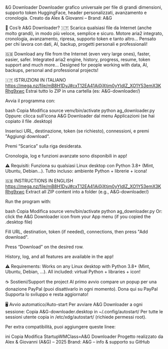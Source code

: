 &G Downloader
Downloader grafico universale per file di grandi dimensioni, supporto token HuggingFace, header personalizzati, avanzamento e cronologia.
Creato da Alex & Giovanni – Brand: A&G

🚀 Cos’è A&G Downloader?
🇮🇹 Scarica qualsiasi file da Internet (anche molto grandi), in modo più veloce, semplice e sicuro.
Motore aria2 integrato, cronologia, avanzamento, ripresa, supporto token e tanto altro…
Pensato per chi lavora con dati, AI, backup, progetti personali e professionali!

🇬🇧 Download any file from the Internet (even very large ones), faster, easier, safer.
Integrated aria2 engine, history, progress, resume, token support and much more…
Designed for people working with data, AI, backups, personal and professional projects!

🇮🇹 ISTRUZIONI IN ITALIANO
https://mega.nz/file/mB8H1DyJ#cxT12EA41Ai0jXtjm0yYIdIZ_XO1Y53emX3KRhg9xwc
 Estrai tutto lo ZIP in una cartella (es: A&G-downloader/)

Avvia il programma con:

bash
Copia
Modifica
source venv/bin/activate
python ag_downloader.py
Oppure: clicca sull’icona A&G Downloader dal menu Applicazioni (se hai copiato il file .desktop)

Inserisci URL, destinazione, token (se richiesto), connessioni, e premi "Aggiungi download".

Premi “Scarica” sulla riga desiderata.

Cronologia, log e funzioni avanzate sono disponibili in app!

⚠️ Requisiti:
Funziona su qualsiasi Linux desktop con Python 3.8+ (Mint, Ubuntu, Debian…).
Tutto incluso: ambiente Python + librerie + icona!

🇬🇧 INSTRUCTIONS IN ENGLISH
https://mega.nz/file/mB8H1DyJ#cxT12EA41Ai0jXtjm0yYIdIZ_XO1Y53emX3KRhg9xwc
Extract all ZIP content into a folder (e.g., A&G-downloader/)

Run the program with:

bash
Copia
Modifica
source venv/bin/activate
python ag_downloader.py
Or: click the A&G Downloader icon from your App menu (if you copied the .desktop file)

Fill URL, destination, token (if needed), connections, then press "Add download".

Press “Download” on the desired row.

History, log, and all features are available in the app!

⚠️ Requirements:
Works on any Linux desktop with Python 3.8+ (Mint, Ubuntu, Debian, ...).
All included: virtual Python + libraries + icon!

☕ Sostieni/Support the project
Al primo avvio compare un popup per una donazione PayPal (puoi disattivarlo in ogni momento).
Dona qui su PayPal
Supporta lo sviluppo e resta aggiornato!

🖥️ Avvio automatico/Auto-start
Per avviare A&G Downloader a ogni sessione:
Copia A&G-downloader.desktop in ~/.config/autostart/
Per tutte le sessioni utente copia in /etc/xdg/autostart/ (richiede permessi root).

Per extra compatibilità, puoi aggiungere queste linee:

ini
Copia
Modifica
StartupWMClass=A&G Downloader
Progetto realizzato da Alex & Giovanni (A&G) – 2025
Brand: A&G – info & supporto su GitHub
